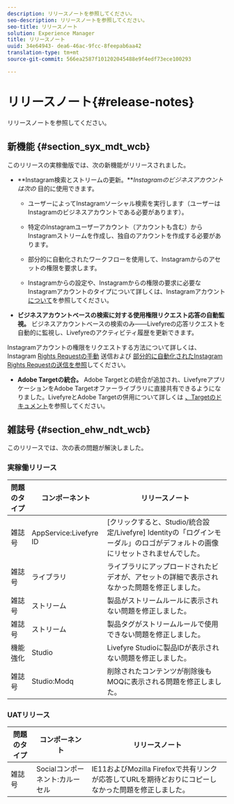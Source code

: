 ```yaml
---
description: リリースノートを参照してください。
seo-description: リリースノートを参照してください。
seo-title: リリースノート
solution: Experience Manager
title: リリースノート
uuid: 34e64943- dea6-46ac-9fcc-8feepab6aa42
translation-type: tm+mt
source-git-commit: 566ea2587f101202045488e9f4edf73ece100293

---
```



# リリースノート{#release-notes}

リリースノートを参照してください。

## 新機能 {#section_syx_mdt_wcb}

このリリースの実稼働版では、次の新機能がリリースされました。

* **Instagram検索とストリームの更新。***Instagramのビジネスアカウントは次の* 目的に使用できます。

   * ユーザーによってInstagramソーシャル検索を実行します（ユーザーはInstagramのビジネスアカウントである必要があります）。

   * 特定のInstagramユーザーアカウント（アカウントも含む）からInstagramストリームを作成し、独自のアカウントを作成する必要があります。

   * 部分的に自動化されたワークフローを使用して、Instagramからのアセットの権限を要求します。

   * Instagramからの設定や、Instagramからの権限の要求に必要なInstagramアカウントのタイプについて詳しくは、Instagramアカウント [について](/help/using/c-users-creating-accounts-with-studio-access/t-configure-social-accout-instagram/c-about-instagram-accounts.md)を参照してください。

* **ビジネスアカウントベースの検索に対する使用権限リクエスト応答の自動監視。** ビジネスアカウントベースの検索のみ——Livefyreの応答リクエストを自動的に監視し、Livefyreのアクティビティ履歴を更新できます。

Instagramアカウントの権限をリクエストする方法について詳しくは、Instagram [Rights Requestの手動](/help/using/c-how-requesting-rights-works/c-send-instagram-manual-rights-request.md) 送信および [部分的に自動化されたInstagram Rights Requestの送信を参照](/help/using/c-how-requesting-rights-works/c-send-an-instagram-rights-request-from-the-library.md)してください。

* **Adobe Targetの統合。** Adobe Targetとの統合が追加され、LivefyreアプリケーションをAdobe Targetオファーライブラリに直接共有できるようになりました。LivefyreとAdobe Targetの併用について詳しくは [、Targetのドキュメント](https://marketing.adobe.com/resources/help/en_US/livefyre/livefyre-target.html)を参照してください。

## 雑誌号 {#section_ehw_ndt_wcb}

このリリースでは、次の表の問題が解決しました。

### 実稼働リリース

| 問題のタイプ | コンポーネント | リリースノート |
|--- |--- |--- |
| 雑誌号 | AppService:Livefyre ID | [クリックすると、Studio/統合設定/Livefyre] Identityの「ログインモーダル」のロゴがデフォルトの画像にリセットされませんでした。 |
| 雑誌号 | ライブラリ | ライブラリにアップロードされたビデオが、アセットの詳細で表示されなかった問題を修正しました。 |
| 雑誌号 | ストリーム | 製品がストリームルールに表示されない問題を修正しました。 |
| 雑誌号 | ストリーム | 製品タグがストリームルールで使用できない問題を修正しました。 |
| 機能強化 | Studio | Livefyre Studioに製品IDが表示されない問題を修正しました。 |
| 雑誌号 | Studio:Modq | 削除されたコンテンツが削除後もMOQに表示される問題を修正しました。 |

### UATリリース

| **問題のタイプ** | **コンポーネント** | **リリースノート** |
|---|---|---|
| 雑誌号 | Socialコンポーネント:カルーセル | IE11およびMozilla Firefoxで共有リンクが応答してURLを期待どおりにコピーしなかった問題を修正しました。 |